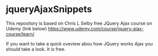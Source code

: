 # jqueryAjaxSnippets
This repository is based on Chris L Selby free JQuery Ajax course on Udemy (link below)
https://www.udemy.com/course/jquery-ajax-course/learn/

If you want to take a quick oveview abou how JQuery works Ajax you should take a look. It is free.
